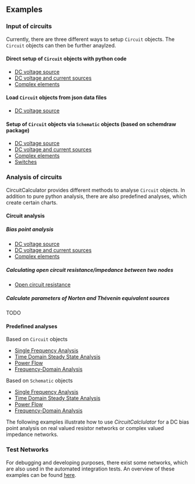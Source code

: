 ## Examples

### Input of circuits

Currently, there are three different ways to setup `Circuit` objects. The `Circuit` objects can then be further anaylzed.

#### Direct setup of `Circuit` objects with python code

- [DC voltage source](test-networks/02_circuit/example_04.ipynb)
- [DC voltage and current sources](test-networks/02_circuit/example_10.ipynb)
- [Complex elements](test-networks/02_circuit/example_12.ipynb)

#### Load `Circuit` objects from json data files

- [DC voltage source](input/json/example_circuit_1.py)

#### Setup of `Circuit` objects via `Schematic` objects (based on schemdraw package)

- [DC voltage source](test-networks/03_simple_circuit/example_network_4.ipynb)
- [DC voltage and current sources](test-networks/03_simple_circuit/example_network_10.ipynb)
- [Complex elements](test-networks/03_simple_circuit/example_network_12.ipynb)
- [Switches](python/example_circuit_4.ipynb)

### Analysis of circuits

CircuitCalculator provides different methods to analyse `Circuit` objects. In addition to pure python analysis, there are also predefined analyses, which create certain charts.

#### Circuit analysis

##### Bias point analysis

- [DC voltage source](test-networks/02_circuit/example_04.ipynb)
- [DC voltage and current sources](test-networks/02_circuit/example_10.ipynb)
- [Complex elements](test-networks/02_circuit/example_12.ipynb)

##### Calculating open circuit resistance/impedance between two nodes

- [Open circuit resistance](test-networks/03_circuit/example_network_8.ipynb)

##### Calculate parameters of Norten and Thévenin equivalent sources

TODO

#### Predefined analyses

Based on `Circuit` objects

- [Single Frequency Analysis](python/example_circuit_1.ipynb)
- [Time Domain Steady State Analysis](python/example_circuit_2.ipynb)
- [Power Flow](python/example_circuit_3.ipynb)
- [Frequency-Domain Analysis](python/example_circuit_5.ipynb)

Based on `Schematic` objects

- [Single Frequency Analysis](python/example_circuit_1.ipynb)
- [Time Domain Steady State Analysis](python/example_circuit_2.ipynb)
- [Power Flow](python/example_circuit_3.ipynb)
- [Frequency-Domain Analysis](python/example_circuit_5.ipynb)

The following examples illustrate how to use _CircuitCalclulator_ for a DC bias point analysis on real valued resistor networks or complex valued impedance networks.

### Test Networks

For debugging and developing purposes, there exist some networks, which are also used in the automated integration tests. An overview of these examples can be found [here](test-networks/readme.md).